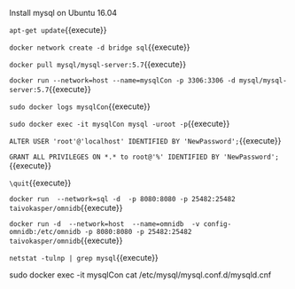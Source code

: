 Install mysql on Ubuntu 16.04

`apt-get update`{{execute}}

`docker network create -d bridge sql`{{execute}}

`docker pull mysql/mysql-server:5.7`{{execute}}

`docker run --network=host --name=mysqlCon -p 3306:3306 -d mysql/mysql-server:5.7`{{execute}}

`sudo docker logs mysqlCon`{{execute}}

`sudo docker exec -it mysqlCon mysql -uroot -p`{{execute}}


`ALTER USER 'root'@'localhost' IDENTIFIED BY 'NewPassword';`{{execute}}

`GRANT ALL PRIVILEGES ON *.* to root@'%' IDENTIFIED BY 'NewPassword';`{{execute}}


`\quit`{{execute}}

`docker run  --network=sql -d  -p 8080:8080 -p 25482:25482 taivokasper/omnidb`{{execute}}

`docker run -d  --network=host  --name=omnidb  -v config-omnidb:/etc/omnidb -p 8080:8080 -p 25482:25482 taivokasper/omnidb`{{execute}}


`netstat -tulnp | grep mysql`{{execute}}

sudo docker exec -it mysqlCon cat /etc/mysql/mysql.conf.d/mysqld.cnf
